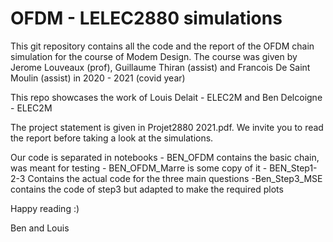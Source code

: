 # OFDM - LELEC2880 simulations
This git repository contains all the code and the report of the OFDM chain simulation for the course of Modem Design. 
The course was given by Jerome Louveaux (prof), Guillaume Thiran (assist) and Francois De Saint Moulin (assist) in 2020 - 2021 (covid year)

This repo showcases the work of Louis Delait - ELEC2M and Ben Delcoigne - ELEC2M

The project statement is given in Projet2880 2021.pdf. We invite you to read the report before taking a look at the simulations. 

Our code is separated in notebooks
	- BEN_OFDM contains the basic chain, was meant for testing
	- BEN_OFDM_Marre is some copy of it
	- BEN_Step1-2-3 Contains the actual code for the three main questions
	-Ben_Step3_MSE contains the code of step3 but adapted to make the required plots

Happy reading :) 

Ben and Louis

